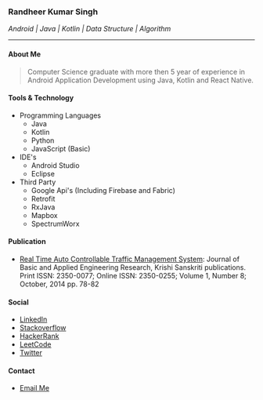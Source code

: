 

### Randheer Kumar Singh 
_Android | Java | Kotlin | Data Structure | Algorithm_
* * *

#### About Me
> Computer Science graduate with more then 5 year of experience in Android Application Development using Java, Kotlin and React Native.

#### Tools & Technology
- Programming Languages
  - Java
  - Kotlin
  - Python
  - JavaScript (Basic)
- IDE's
  - Android Studio
  - Eclipse
- Third Party
  - Google Api's (Including Firebase and Fabric)
  - Retrofit
  - RxJava
  - Mapbox
  - SpectrumWorx 
  
#### Publication
  - [Real Time Auto Controllable Traffic Management System](https://www.krishisanskriti.org/vol_image/03Jul201510073021.pdf):
  Journal of Basic and Applied Engineering Research, Krishi Sanskriti publications.
    Print ISSN: 2350-0077; Online ISSN: 2350-0255; Volume 1, Number 8; October, 2014  pp. 78-82 
  
#### Social
  - [LinkedIn](https://www.linkedin.com/in/randheer094/)
  - [Stackoverflow](https://stackoverflow.com/users/3524134/d4h)
  - [HackerRank](https://www.hackerrank.com/randheer094)
  - [LeetCode](https://leetcode.com/randheer094)
  - [Twitter](https://twitter.com/randheer094)
  
#### Contact
  - [Email Me](mailto:randheer094@gmail.com)


